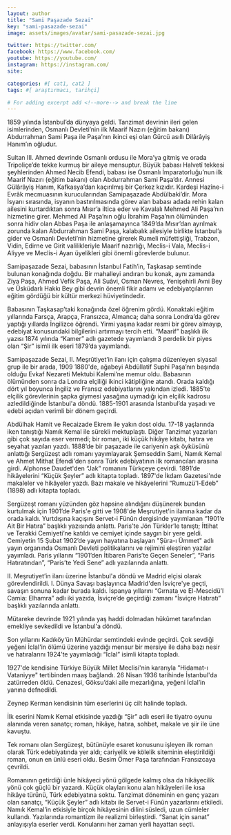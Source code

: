 ```yaml
---
layout: author
title: "Sami Paşazade Sezai"
key: "sami-pasazade-sezai"
image: assets/images/avatar/sami-pasazade-sezai.jpg

twitter: https://twitter.com/
facebook: https://www.facebook.com/
youtube: https://youtube.com/
instagram: https://instagram.com/
site: 

categories: #[ cat1, cat2 ]
tags: #[ araştırmacı, tarihçi]

# For adding excerpt add <!--more--> and break the line
---
```

1859 yılında İstanbul’da dünyaya geldi. Tanzimat devrinin ileri gelen isimlerinden, Osmanlı Devleti’nin ilk Maarif Nazırı (eğitim bakanı) Abdurrahman Sami Paşa ile Paşa’nın ikinci eşi olan Gürcü asıllı Dilârâyiş Hanım’ın oğludur.

Sultan III. Ahmed devrinde Osmanlı ordusu ile Mora’ya gitmiş ve orada Tripoliçe’de tekke kurmuş bir aileye mensuptur. Büyük babası Halvetî tekkesi şeyhlerinden Ahmed Necib Efendi, babası ise Osmanlı İmparatorluğu’nun ilk Maarif Nazırı (eğitim bakanı) olan Abdurrahman Sami Paşa’dır. Annesi Gülârâyiş Hanım, Kafkasya’dan kaçırılmış bir Çerkez kızıdır. Kardeşi Hazîne-i Evrâk mecmuasının kurucularından Samipaşazade Abdülbaki’dir. Mora İsyanı sırasında, isyanın bastırılmasında görev alan babası adada rehin kalan ailesini kurtardıktan sonra Mısır’a iltica eder ve Kavalalı Mehmed Ali Paşa’nın hizmetine girer. Mehmed Ali Paşa’nın oğlu İbrahim Paşa’nın ölümünden sonra hidiv olan Abbas Paşa ile anlaşamayınca 1849’da Mısır’dan ayrılmak zorunda kalan Abdurrahman Sami Paşa, kalabalık ailesiyle birlikte İstanbul’a gider ve Osmanlı Devleti’nin hizmetine girerek Rumeli müfettişliği, Trabzon, Vidin, Edirne ve Girit valilikleriyle Maarif nazırlığı, Meclis-i Vala, Meclis-i Aliyye ve Meclis-i Ayan üyelikleri gibi önemli görevlerde bulunur.

Samipaşazade Sezai, babasının İstanbul Fatih’in, Taşkasap semtinde bulunan konağında doğdu. Bir mahalleyi andıran bu konak, aynı zamanda Ziya Paşa, Ahmed Vefik Paşa, Ali Suâvi, Osman Nevres, Yenişehirli Avni Bey ve Üsküdarlı Hakkı Bey gibi devrin önemli fikir adamı ve edebiyatçılarının eğitim gördüğü bir kültür merkezi hüviyetindedir.

Babasının Taşkasap’taki konağında özel öğrenim gördü. Konaktaki eğitim yıllarında Farsça, Arapça, Fransızca, Almanca; daha sonra Londra’da görev yaptığı yıllarda İngilizce öğrendi. Yirmi yaşına kadar resmi bir görev almayıp, edebiyat konusundaki bilgilerini artırmayı tercih etti. “Maarif” başlıklı ilk yazısı 1874 yılında “Kamer” adlı gazetede yayımlandı 3 perdelik bir piyes olan “Şir” isimli ilk eseri 1879’da yayımlandı.


Samipaşazade Sezai, II. Meşrûtiyet’in ilanı için çalışma düzenleyen siyasal grup ile bir arada, 1909
1880'de, ağabeyi Abdüllatif Suphi Paşa’nın başında olduğu Evkaf Nezareti Mektubi Kalemi’ne memur oldu. Babasının ölümünden sonra da Londra elçiliği ikinci kâtipliğine atandı. Orada kaldığı dört yıl boyunca İngiliz ve Fransız edebiyatlarını yakından izledi. 1885’te elçilik görevlerinin şapka giymesi yasağına uymadığı için elçilik kadrosu azledildiğinde İstanbul'a döndü. 1885-1901 arasında İstanbul’da yaşadı ve edebi açıdan verimli bir dönem geçirdi.

Abdülhak Hamit ve Recaizade Ekrem ile yakın dost oldu. 17-18 yaşlarında iken tanıştığı Namık Kemal ile sürekli mektuplaştı. Diğer Tanzimat yazarları gibi çok sayıda eser vermedi; bir roman, iki küçük hikâye kitabı, hatıra ve seyahat yazıları yazdı. 1888’de bir paşazade ile cariyenin aşk öyküsünü anlattığı Sergüzeşt adlı romanı yayımlayarak Şemseddin Sami, Namık Kemal ve Ahmet Mithat Efendi'den sonra Türk edebiyatının ilk romancıları arasına girdi. Alphonse Daudet'den “Jak” romanını Türkçeye çevirdi. 1891’de hikâyelerini “Küçük Şeyler” adlı kitapta topladı. 1897'de İkdam Gazetesi'nde makaleler ve hikâyeler yazdı. Bazı makale ve hikâyelerini “Rumuzü'l-Edeb” (1898) adlı kitapta topladı.

Sergüzeşt romanı yüzünden göz hapsine alındığını düşünerek bundan kurtulmak için 1901’de Paris'e gitti ve 1908'de Meşrutiyet'in ilanına kadar da orada kaldı. Yurtdışına kaçışını Servet-i Fünûn dergisinde yayımlanan “1901‘e Ait Bir Hatıra” başlıklı yazısında anlattı. Paris’te Jön Türkler’le tanıştı; İttihat ve Terakki Cemiyeti’ne katıldı ve cemiyet içinde saygın bir yere geldi. Cemiyetin 15 Şubat 1902’de yayın hayatına başlayan "Şüra-ı Ümmet" adlı yayın organında Osmanlı Devleti politikalarını ve rejimini eleştiren yazılar yayımladı. Paris yıllarını “1901’den İtibaren Paris’te Geçen Seneler”, “Paris Hatıratından”, “Paris’te Yedi Sene” adlı yazılarında anlattı.

II. Meşrutiyet’in ilanı üzerine İstanbul'a döndü ve Madrid elçisi olarak görevlendirildi. I. Dünya Savaşı başlayınca Madrid'den İsviçre'ye geçti, savaşın sonuna kadar burada kaldı. İspanya yıllarını “Gırnata ve El-Mescidü’l Camia: Elhamra” adlı iki yazıda, İsviçre’de geçirdiği zamanı “İsviçre Hatıratı” başlıklı yazılarında anlattı.

Mütareke devrinde 1921 yılında yaş haddi dolmadan hükûmet tarafından emekliye sevkedildi ve İstanbul'a döndü.

Son yıllarını Kadıköy‘ün Mühürdar semtindeki evinde geçirdi. Çok sevdiği yeğeni İclal'in ölümü üzerine yazdığı mensur bir mersiye ile daha bazı nesir ve hatıralarını 1924’te yayımladığı “İclal” isimli kitapta topladı.

1927'de kendisine Türkiye Büyük Millet Meclisi'nin kararıyla "Hidamat-ı Vataniyye" tertibinden maaş bağlandı. 26 Nisan 1936 tarihinde İstanbul'da zatürreden öldü. Cenazesi, Göksu’daki aile mezarlığına, yeğeni İclal’in yanına defnedildi.

Zeynep Kerman kendisinin tüm eserlerini üç cilt halinde topladı.

İlk eserini Namık Kemal etkisinde yazdığı “Şir” adlı eseri ile tiyatro oyunu alanında veren sanatçı; roman, hikâye, hatıra, sohbet, makale ve şiir ile üne kavuştu.

Tek romanı olan Sergüzeşt, bütünüyle esaret konusunu işleyen ilk roman olarak Türk edebiyatında yer aldı; cariyelik ve kölelik siteminin eleştirildiği roman, onun en ünlü eseri oldu. Besim Ömer Paşa tarafından Fransızcaya çevrildi.

Romanının getirdiği ünle hikâyeci yönü gölgede kalmış olsa da hikâyecilik yönü çok güçlü bir yazardı. Küçük olayları konu alan hikâyeleri ile kısa hikâye türünü, Türk edebiyatına soktu. Tanzimat döneminin en genç yazarı olan sanatçı, “Küçük Şeyler” adlı kitabı ile Servet-i Fünûn yazarlarını etkiledi. Namık Kemal’in etkisiyle birçok hikâyesinin dilini süsledi, uzun cümleler kullandı. Yazılarında romantizm ile realizmi birleştirdi. “Sanat için sanat” anlayışıyla eserler verdi. Konularını her zaman yerli hayattan seçti.
<!--more-->

